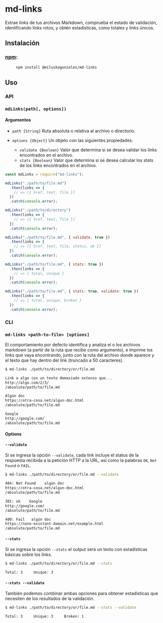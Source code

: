 # md-links

Extrae links de tus archivos Markdown, comprueba el estado de validación, identificando links rotos, y obtén estadísticas, como totales y links únicos.

## Instalación

### [npm](https://docs.npmjs.com/cli/install):

```bash
     npm install @miluskagonzalez/md-links
```

## Uso

### API

### `mdLinks(path[, options])`

#### Argumentos

* `path {String}` Ruta absoluta o relativa al archivo o directorio.
* `options {Object}` Un objeto con las siguientes propiedades:

  * `validate {Boolean}` Valor que determina si se desea validar los links encontrados en el archivo.
  * `stats {Boolean}` Valor que determina si se desea calcular los stats de los links encontrados en el archivo.

```javascript
const mdLinks = require("md-links");

mdLinks("./path/to/file.md")
  .then(links => {
    // => [{ href, text, file }]
  })
  .catch(console.error);

mdLinks("./path/to/directory")
  .then(links => {
    // => [{ href, text, file }]
  })
  .catch(console.error);

mdLinks("./path/to/file.md", { validate: true })
  .then(links => {
    // => [{ href, text, file, status, ok }]
  })
  .catch(console.error);

mdLinks("./path/to/file.md", { stats: true })
  .then(links => {
    // => { total, unique }
  })
  .catch(console.error);

mdLinks("./path/to/file.md", { stats: true, validate: true })
  .then(links => {
    // => { total, unique, broken }
  })
  .catch(console.error);
```

### CLI

### `md-links <path-to-file> [options]`

El comportamiento por defecto identifica y analiza el o los archivos markdown (a partir de la ruta que recibe como argumento), e imprime los links que vaya encontrando, junto con la ruta del archivo donde aparece y el texto que hay dentro del link (truncado a 50 caracteres).

```sh
$ md-links ./path/to/directory/or/file.md

Link a algo con un texto demasiado extenso que...
http://algo.com/2/3/
/absolute/path/to/file.md

Algún doc
https://otra-cosa.net/algun-doc.html
/absolute/path/to/file.md

Google
http://google.com/
/absolute/path/to/file.md
```

#### Options

#### `--validate`

Si se ingresa la opción `--validate`, cada link incluye el status de la respuesta recibida a la petición HTTP a la URL, así como la palabras `OK`, `Not Found` o `FAIL`.

```sh
$ md-links ./path/to/directory/or/file.md --validate

404: Not Found    algún doc
https://otra-cosa.net/algun-doc.html
/absolute/path/to/file.md

301: ok    Google
http://google.com/
/absolute/path/to/file.md

400: Fail   algún doc
https://none-existant-domain.net/example.html
/absolute/path/to/file.md
```

#### `--stats`

Si se ingresa la opción `--stats` el output será un texto con estadísticas básicas sobre los links.

```sh
$ md-links ./path/to/directory/or/file.md --stats

Total: 3     Unique: 3
```

#### `--stats --validate`

También podemos combinar ambas opciones para obtener estadísticas que necesiten de los resultados de la validación.

```sh
$ md-links ./path/to/directory/or/file.md --stats --validate

Total: 3     Unique: 3     Broken: 1
```
